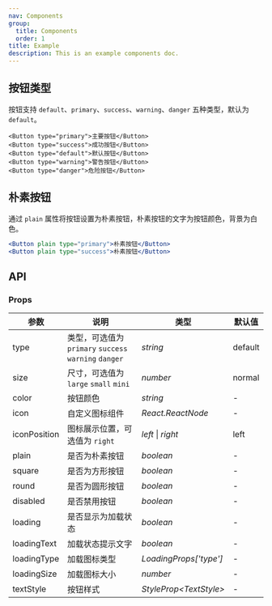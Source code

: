 ```yaml
---
nav: Components
group:
  title: Components
  order: 1
title: Example
description: This is an example components doc.
---
```


## 按钮类型

按钮支持 `default`、`primary`、`success`、`warning`、`danger` 五种类型，默认为 `default`。

```tsx | pure
<Button type="primary">主要按钮</Button>
<Button type="success">成功按钮</Button>
<Button type="default">默认按钮</Button>
<Button type="warning">警告按钮</Button>
<Button type="danger">危险按钮</Button>
```

## 朴素按钮

通过 `plain` 属性将按钮设置为朴素按钮，朴素按钮的文字为按钮颜色，背景为白色。

```jsx | pure
<Button plain type="primary">朴素按钮</Button>
<Button plain type="success">朴素按钮</Button>
```

## API

### Props

| 参数         | 说明                                                  | 类型                     | 默认值  |
| ------------ | ----------------------------------------------------- | ------------------------ | ------- |
| type         | 类型，可选值为 `primary` `success` `warning` `danger` | _string_                 | default |
| size         | 尺寸，可选值为 `large` `small` `mini`                 | _number_                 | normal  |
| color        | 按钮颜色                                              | _string_                 | -       |
| icon         | 自定义图标组件                                        | _React.ReactNode_        | -       |
| iconPosition | 图标展示位置，可选值为 `right`                        | _left_ \| _right_        | left    |
| plain        | 是否为朴素按钮                                        | _boolean_                | -       |
| square       | 是否为方形按钮                                        | _boolean_                | -       |
| round        | 是否为圆形按钮                                        | _boolean_                | -       |
| disabled     | 是否禁用按钮                                          | _boolean_                | -       |
| loading      | 是否显示为加载状态                                    | _boolean_                | -       |
| loadingText  | 加载状态提示文字                                      | _boolean_                | -       |
| loadingType  | 加载图标类型                                          | _LoadingProps['type']_   | -       |
| loadingSize  | 加载图标大小                                          | _number_                 | -       |
| textStyle    | 按钮样式                                              | _StyleProp\<TextStyle\>_ | -       |
